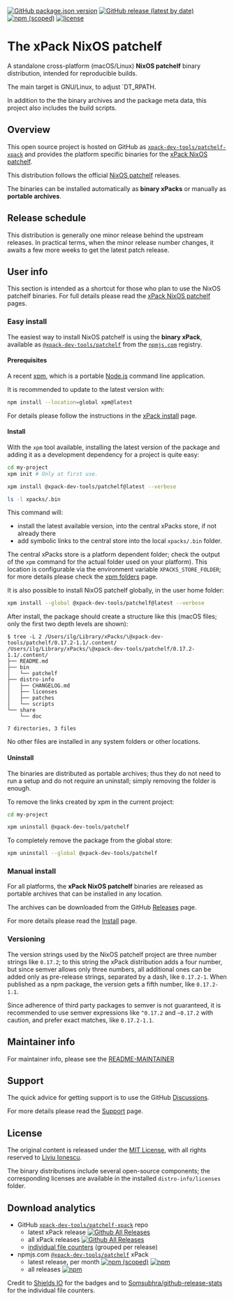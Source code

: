 
[![GitHub package.json version](https://img.shields.io/github/package-json/v/xpack-dev-tools/patchelf-xpack)](https://github.com/xpack-dev-tools/patchelf-xpack/blob/xpack/package.json)
[![GitHub release (latest by date)](https://img.shields.io/github/v/release/xpack-dev-tools/patchelf-xpack)](https://github.com/xpack-dev-tools/patchelf-xpack/releases/)
[![npm (scoped)](https://img.shields.io/npm/v/@xpack-dev-tools/patchelf.svg?color=blue)](https://www.npmjs.com/package/@xpack-dev-tools/patchelf/)
[![license](https://img.shields.io/github/license/xpack-dev-tools/patchelf-xpack)](https://github.com/xpack-dev-tools/patchelf-xpack/blob/xpack/LICENSE)

# The xPack NixOS patchelf

A standalone cross-platform (macOS/Linux) **NixOS patchelf**
binary distribution, intended for reproducible builds.

The main target is GNU/Linux, to adjust `DT_RPATH.

In addition to the the binary archives and the package meta data,
this project also includes the build scripts.

## Overview

This open source project is hosted on GitHub as
[`xpack-dev-tools/patchelf-xpack`](https://github.com/xpack-dev-tools/patchelf-xpack)
and provides the platform specific binaries for the
[xPack NixOS patchelf](https://xpack.github.io/patchelf/).

This distribution follows the official
[NixOS patchelf](https://github.com/NixOS/patchelf/releases/) releases.

The binaries can be installed automatically as **binary xPacks** or manually as
**portable archives**.

## Release schedule

This distribution is generally one minor release behind the upstream releases.
In practical terms, when the minor release number changes, it awaits a few
more weeks to get the latest patch release.

## User info

This section is intended as a shortcut for those who plan
to use the NixOS patchelf binaries. For full details please read the
[xPack NixOS patchelf](https://xpack.github.io/patchelf/) pages.

### Easy install

The easiest way to install NixOS patchelf is using the **binary xPack**, available as
[`@xpack-dev-tools/patchelf`](https://www.npmjs.com/package/@xpack-dev-tools/patchelf)
from the [`npmjs.com`](https://www.npmjs.com) registry.

#### Prerequisites

A recent [xpm](https://xpack.github.io/xpm/),
which is a portable [Node.js](https://nodejs.org/) command line application.

It is recommended to update to the latest version with:

```sh
npm install --location=global xpm@latest
```

For details please follow the instructions in the
[xPack install](https://xpack.github.io/install/) page.

#### Install

With the `xpm` tool available, installing
the latest version of the package and adding it as
a development dependency for a project is quite easy:

```sh
cd my-project
xpm init # Only at first use.

xpm install @xpack-dev-tools/patchelf@latest --verbose

ls -l xpacks/.bin
```

This command will:

- install the latest available version,
into the central xPacks store, if not already there
- add symbolic links to the central store into
the local `xpacks/.bin` folder.

The central xPacks store is a platform dependent
folder; check the output of the `xpm` command for the actual
folder used on your platform).
This location is configurable via the environment variable
`XPACKS_STORE_FOLDER`; for more details please check the
[xpm folders](https://xpack.github.io/xpm/folders/) page.

It is also possible to install NixOS patchelf globally, in the user home folder:

```sh
xpm install --global @xpack-dev-tools/patchelf@latest --verbose
```

After install, the package should create a structure like this (macOS files;
only the first two depth levels are shown):

```console
$ tree -L 2 /Users/ilg/Library/xPacks/\@xpack-dev-tools/patchelf/0.17.2-1.1/.content/
/Users/ilg/Library/xPacks/\@xpack-dev-tools/patchelf/0.17.2-1.1/.content/
├── README.md
├── bin
│   └── patchelf
├── distro-info
│   ├── CHANGELOG.md
│   ├── licenses
│   ├── patches
│   └── scripts
└── share
    └── doc

7 directories, 3 files
```

No other files are installed in any system folders or other locations.

#### Uninstall

The binaries are distributed as portable archives; thus they do not need
to run a setup and do not require an uninstall; simply removing the
folder is enough.

To remove the links created by xpm in the current project:

```sh
cd my-project

xpm uninstall @xpack-dev-tools/patchelf
```

To completely remove the package from the global store:

```sh
xpm uninstall --global @xpack-dev-tools/patchelf
```

### Manual install

For all platforms, the **xPack NixOS patchelf**
binaries are released as portable
archives that can be installed in any location.

The archives can be downloaded from the
GitHub [Releases](https://github.com/xpack-dev-tools/patchelf-xpack/releases/)
page.

For more details please read the
[Install](https://xpack.github.io/patchelf/install/) page.

### Versioning

The version strings used by the NixOS patchelf project are three number strings
like `0.17.2`;
to this string the xPack distribution adds a four number,
but since semver allows only three numbers, all additional ones can
be added only as pre-release strings, separated by a dash,
like `0.17.2-1`. When published as a npm package, the version gets
a fifth number, like `0.17.2-1.1`.

Since adherence of third party packages to semver is not guaranteed,
it is recommended to use semver expressions like `^0.17.2` and `~0.17.2`
with caution, and prefer exact matches, like `0.17.2-1.1`.

## Maintainer info

For maintainer info, please see the
[README-MAINTAINER](https://github.com/xpack-dev-tools/patchelf-xpack/blob/xpack/README-MAINTAINER.md)

## Support

The quick advice for getting support is to use the GitHub
[Discussions](https://github.com/xpack-dev-tools/patchelf-xpack/discussions/).

For more details please read the
[Support](https://xpack.github.io/patchelf/support/) page.

## License

The original content is released under the
[MIT License](https://opensource.org/licenses/MIT), with all rights
reserved to [Liviu Ionescu](https://github.com/ilg-ul/).

The binary distributions include several open-source components; the
corresponding licenses are available in the installed
`distro-info/licenses` folder.

## Download analytics

- GitHub [`xpack-dev-tools/patchelf-xpack`](https://github.com/xpack-dev-tools/patchelf-xpack/) repo
  - latest xPack release
[![Github All Releases](https://img.shields.io/github/downloads/xpack-dev-tools/patchelf-xpack/latest/total.svg)](https://github.com/xpack-dev-tools/patchelf-xpack/releases/)
  - all xPack releases [![Github All Releases](https://img.shields.io/github/downloads/xpack-dev-tools/patchelf-xpack/total.svg)](https://github.com/xpack-dev-tools/patchelf-xpack/releases/)
  - [individual file counters](https://somsubhra.github.io/github-release-stats/?username=xpack-dev-tools&repository=patchelf-xpack) (grouped per release)
- npmjs.com [`@xpack-dev-tools/patchelf`](https://www.npmjs.com/package/@xpack-dev-tools/patchelf/) xPack
  - latest release, per month
[![npm (scoped)](https://img.shields.io/npm/v/@xpack-dev-tools/patchelf.svg)](https://www.npmjs.com/package/@xpack-dev-tools/patchelf/)
[![npm](https://img.shields.io/npm/dm/@xpack-dev-tools/patchelf.svg)](https://www.npmjs.com/package/@xpack-dev-tools/patchelf/)
  - all releases [![npm](https://img.shields.io/npm/dt/@xpack-dev-tools/patchelf.svg)](https://www.npmjs.com/package/@xpack-dev-tools/patchelf/)

Credit to [Shields IO](https://shields.io) for the badges and to
[Somsubhra/github-release-stats](https://github.com/Somsubhra/github-release-stats)
for the individual file counters.
